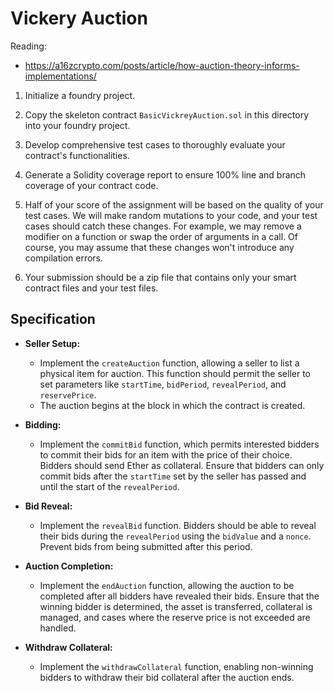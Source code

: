 # Vickery Auction

Reading:
* https://a16zcrypto.com/posts/article/how-auction-theory-informs-implementations/


1. Initialize a foundry project.

2. Copy the skeleton contract `BasicVickreyAuction.sol` in this directory into your foundry project.

3. Develop comprehensive test cases to thoroughly evaluate your contract's functionalities.

4. Generate a Solidity coverage report to ensure 100% line and branch coverage of your contract code. 

5. Half of your score of the assignment will be based on the quality of your test cases. We will make random mutations to your code, and your test cases should catch these changes. For example, we may remove a modifier on a function or swap the order of arguments in a call. Of course, you may assume that these changes won't introduce any compilation errors.

6. Your submission should be a zip file that contains only your smart contract files and your test files. 

## Specification

* **Seller Setup:**
   - Implement the `createAuction` function, allowing a seller to list a physical item for auction. This function should permit the seller to set parameters like `startTime`, `bidPeriod`, `revealPeriod`, and `reservePrice`.
   - The auction begins at the block in which the contract is created.

* **Bidding:**
   - Implement the `commitBid` function, which permits interested bidders to commit their bids for an item with the price of their choice. Bidders should send Ether as collateral. Ensure that bidders can only commit bids after the `startTime` set by the seller has passed and until the start of the `revealPeriod`.
  
* **Bid Reveal:**
   - Implement the `revealBid` function. Bidders should be able to reveal their bids during the `revealPeriod` using the `bidValue` and a `nonce`. Prevent bids from being submitted after this period.
  
* **Auction Completion:**
   - Implement the `endAuction` function, allowing the auction to be completed after all bidders have revealed their bids. Ensure that the winning bidder is determined, the asset is transferred, collateral is managed, and cases where the reserve price is not exceeded are handled.
  
* **Withdraw Collateral:**
   - Implement the `withdrawCollateral` function, enabling non-winning bidders to withdraw their bid collateral after the auction ends.
